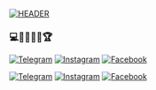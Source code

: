 [![HEADER](https://github.com/Bunyood/Bunyood/blob/main/assets/images.png)](https://github.com/)

### 💻👨🏻‍💻🥇🏆

[![Telegram](https://img.shields.io/badge/-Telegram-044192?style=for-the-plastic&logo=telegram&logoColor=fffff&?logoWidth=40)](https://t.me/Bunyod202)
[![Instagram](https://img.shields.io/badge/-Instagram-044192?style=for-the-plastic&logo=instagram&logoColor=fffff&?logoWidth=40)](https://www.instagram.com/__.bunyod.__2oo2/)
[![Facebook](https://img.shields.io/badge/-Facebook-044192?style=for-the-plastic&logo=facebook&logoColor=fffff&?logoWidth=40)](https://www.facebook.com/profile.php?id=100083037582851)

[![Telegram](https://img.shields.io/badge/-Telegram-044192?style=for-the-plastic&logo=telegram&logoColor=fffff&?logoWidth=40)](https://t.me/Bunyod202)
[![Instagram](https://img.shields.io/badge/-Instagram-044192?style=for-the-plastic&logo=instagram&logoColor=fffff&?logoWidth=40)](https://www.instagram.com/__.bunyod.__2oo2/)
[![Facebook](https://img.shields.io/badge/-Facebook-044192?style=for-the-plastic&logo=facebook&logoColor=fffff&?logoWidth=40)](https://www.facebook.com/profile.php?id=100083037582851)